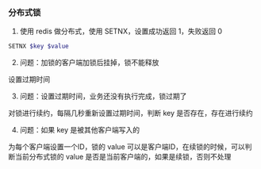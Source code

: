 ### 分布式锁

1. 使用 redis 做分布式，使用 SETNX，设置成功返回 1，失败返回 0

```bash
SETNX $key $value
```

2. 问题：加锁的客户端加锁后挂掉，锁不能释放

设置过期时间

3. 问题：设置过期时间，业务还没有执行完成，锁过期了

对锁进行续约，每隔几秒重新设置过期时间，判断 key 是否存在，存在进行续约

4. 问题：如果 key 是被其他客户端写入的

为每个客户端设置一个ID，锁的 value 可以是客户端ID，在续锁的时候，可以判断当前分布式锁的 value 是否是当前客户端的，如果是续锁，否则不处理
